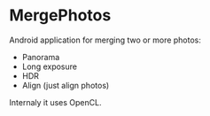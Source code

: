 # MergePhotos

Android application for merging two or more photos:
 * Panorama
 * Long exposure
 * HDR
 * Align (just align photos)

Internaly it uses OpenCL.
